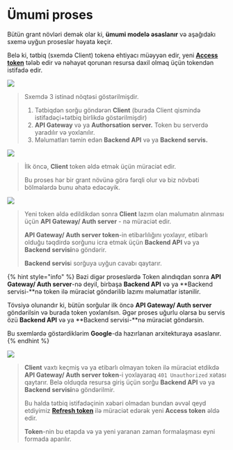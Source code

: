 # Ümumi proses

Bütün grant növləri demək olar ki, **ümumi modelə əsaslanır** və aşağıdakı sxemə uyğun proseslər həyata keçir.

Belə ki, tətbiq (sxemdə Client) tokenə ehtiyacı müəyyən edir, yeni [**Access token**](../oauth/access-refresh-token.md#access-token-n-dir) tələb edir və nəhayət qorunan resursa daxil olmaq üçün tokendən istifadə edir.



![](<../.gitbook/assets/Common\_process 2.PNG>)

> Sxemdə 3 istinad nöqtəsi göstərilmişdir.
>
> 1. Tətbiqdən sorğu göndərən **Client** (burada Client qismində istifadəçi+tətbiq birlikdə göstərilmişdir)
> 2. **API Gateway** və ya **Authorsation server.** Token bu serverdə yaradılır və yoxlanılır.&#x20;
> 3. Məlumatları təmin edən **Backend API** və ya **Backend servis.**

![](../.gitbook/assets/common\_token\_creation.png)

> İlk öncə, **Client** token əldə etmək üçün müraciət edir.&#x20;
>
> Bu proses hər bir grant növünə görə fərqli olur və biz növbəti bölmələrdə bunu əhatə edəcəyik.

![](../.gitbook/assets/common\_get\_resource.png)

> Yeni token əldə edildikdən sonra **Client** lazım olan məlumatın alınması üçün **API Gateway/ Auth server** - nə müraciət edir.
>
> **API Gateway/ Auth server token**-in etibarlılığını yoxlayır, etibarlı olduğu təqdirdə sorğunu icra etmək üçün **Backend API** və ya **Backend servisi**nə göndərir.&#x20;
>
> **Backend servis**i sorğuya uyğun cavabı qaytarır.

{% hint style="info" %}
Bəzi digər proseslərdə Token alındıqdan sonra **API Gateway/ Auth server**-nə deyil, birbaşa **Backend API** və ya **Backend servisi-**nə token ilə müraciət göndərilib lazımı məlumatlar istənilir.&#x20;

Tövsiyə olunandır ki, bütün sorğular ilk öncə **API Gateway/ Auth server** göndərilsin və burada token yoxlanılsın. Əgər proses uğurlu olarsa bu servis özü **Backend API** və ya **Backend servisi-**nə müraciət göndərsin.

Bu sxemlərdə göstərdiklərim **Google**-da hazırlanan arxitekturaya əsaslanır.
{% endhint %}

![](../.gitbook/assets/common\_token.PNG)

> **Client** vaxtı keçmiş və ya etibarlı olmayan token ilə müraciət etdikdə **API Gateway/ Auth server token**-i yoxlayaraq `401 Unauthorized` xətası qaytarır. Belə olduqda resursa giriş üçün sorğu **Backend API** və ya **Backend servisi**nə göndərilmir.
>
> Bu halda tətbiq istifadəçinin xəbəri olmadan bundan əvvəl qeyd etdiyimiz [**Refresh token**](../oauth/access-refresh-token.md#refresh-token) ilə müraciət edərək yeni **Access token** əldə edir.
>
> **Token**-nin bu etapda və ya yeni yaranan zaman formalaşması eyni formada aparılır.

